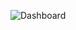 ![Dashboard](https://github.com/aryanrada/data-analysis-project/blob/main/Fifa_world_cup_2022_analysis/FIFA_world_cup.jpg)
